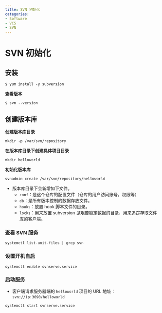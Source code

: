 ```yaml
---
title: SVN 初始化
categories:
- Software
- VCS
- SVN
---
```

# SVN 初始化

## 安装

```shell
$ yum install -y subversion
```

**查看版本**

```shell
$ svn --version
```

## 创建版本库

**创建版本库目录**

```
mkdir -p /var/svn/repository
```

**在版本库目录下创建具体项目目录**

```shell
mkdir helloworld
```

**初始化版本库**

```shell
svnadmin create /var/svn/repository/helloworld
```

- 版本库目录下会新增如下文件。
  - `conf`：是这个仓库的配置文件（仓库的用户访问账号，权限等）
  - `db`：是所有版本控制的数据存放文件。
  - `hooks`：放置 hook 脚本文件的目录。
  - `locks`：用来放置 subversion 见艰苦锁定数据的目录，用来追踪存取文件库的客户端。

### 查看 SVN 服务

```
systemctl list-unit-files | grep svn
```

### 设置开机自启

```
systemctl enable svnserve.service
```

### 启动服务

- 客户端请求服务器端的 `helloworld` 项目的 URL 地址：`svn://ip:3690/helloworld`

```
systemctl start svnserve.service
```